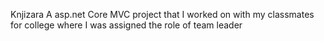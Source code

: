 Knjizara
A asp.net Core MVC project that I worked on with my classmates for college where I was assigned the role of team leader
